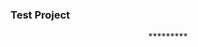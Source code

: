 ### Test Project

<!--
<p align="left" > <img src="assets/img/test.jpg" width="1000px"/> </p>
-->



<p align="center">*********</p>


